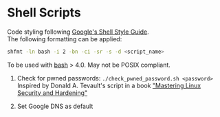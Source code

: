 # Shell Scripts
Code styling following [Google's Shell Style Guide](https://google.github.io/styleguide/shellguide.html).  
The following formatting can be applied:
```bash
shfmt -ln bash -i 2 -bn -ci -sr -s -d <script_name>
```
To be used with [bash](https://www.gnu.org/software/bash/manual/bash.html) > 4.0.
May not be POSIX compliant.  

1. Check for pwned passwords: `./check_pwned_password.sh <password>`   
  Inspired by Donald A. Tevault's script in a book ["Mastering Linux Security and Hardening"](https://www.packtpub.com/product/mastering-linux-security-and-hardening-third-edition/9781837630516)

2. Set Google DNS as default
